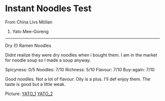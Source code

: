 Instant Noodles Test
====================

From China Livs Möllan

1. Yato Mee-Goreng
------------------
Dry (!) Ramen Noodles

Didnt realize they were dry noodles when i bought them. I am in the market for noodle soup so I made a soup anyway. 

Spicyness: 0/5
Noodles: 7/10
Richness: 5/10
Flavour: 7/10
Buy-again: 7/10 

Good noodles. Not a lot of flavour. Oily is a plus. I'll def enjoy them. 
The taste is good but a little weak. 

Picture: 
[YATO_1](./YATO_MEE_GORENG_1.jpg)
[YATO_2](./YATO_MEE_GORENG_2.jpg)
